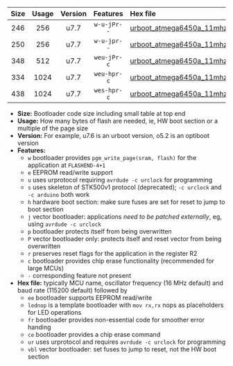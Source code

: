 |Size|Usage|Version|Features|Hex file|
|:-:|:-:|:-:|:-:|:--|
|246|256|u7.7|`w-u-jPr--`|[urboot_atmega6450a_11mhz0592_57600bps_lednop_ur_vbl.hex](https://raw.githubusercontent.com/stefanrueger/urboot.hex/main/mcus/atmega6450a/fcpu_11mhz0592/57600_bps/urboot_atmega6450a_11mhz0592_57600bps_lednop_ur_vbl.hex)|
|250|256|u7.7|`w-u-jpr--`|[urboot_atmega6450a_11mhz0592_57600bps_lednop_fr_ur_vbl.hex](https://raw.githubusercontent.com/stefanrueger/urboot.hex/main/mcus/atmega6450a/fcpu_11mhz0592/57600_bps/urboot_atmega6450a_11mhz0592_57600bps_lednop_fr_ur_vbl.hex)|
|348|512|u7.7|`weu-jPr-c`|[urboot_atmega6450a_11mhz0592_57600bps_ee_lednop_fr_ce_ur_vbl.hex](https://raw.githubusercontent.com/stefanrueger/urboot.hex/main/mcus/atmega6450a/fcpu_11mhz0592/57600_bps/urboot_atmega6450a_11mhz0592_57600bps_ee_lednop_fr_ce_ur_vbl.hex)|
|334|1024|u7.7|`weu-hpr-c`|[urboot_atmega6450a_11mhz0592_57600bps_ee_lednop_fr_ce_ur.hex](https://raw.githubusercontent.com/stefanrueger/urboot.hex/main/mcus/atmega6450a/fcpu_11mhz0592/57600_bps/urboot_atmega6450a_11mhz0592_57600bps_ee_lednop_fr_ce_ur.hex)|
|438|1024|u7.7|`wes-hpr-c`|[urboot_atmega6450a_11mhz0592_57600bps_ee_lednop_fr_ce.hex](https://raw.githubusercontent.com/stefanrueger/urboot.hex/main/mcus/atmega6450a/fcpu_11mhz0592/57600_bps/urboot_atmega6450a_11mhz0592_57600bps_ee_lednop_fr_ce.hex)|

- **Size:** Bootloader code size including small table at top end
- **Usage:** How many bytes of flash are needed, ie, HW boot section or a multiple of the page size
- **Version:** For example, u7.6 is an urboot version, o5.2 is an optiboot version
- **Features:**
  + `w` bootloader provides `pgm_write_page(sram, flash)` for the application at `FLASHEND-4+1`
  + `e` EEPROM read/write support
  + `u` uses urprotocol requiring `avrdude -c urclock` for programming
  + `s` uses skeleton of STK500v1 protocol (deprecated); `-c urclock` and `-c arduino` both work
  + `h` hardware boot section: make sure fuses are set for reset to jump to boot section
  + `j` vector bootloader: applications *need to be patched externally*, eg, using `avrdude -c urclock`
  + `p` bootloader protects itself from being overwritten
  + `P` vector bootloader only: protects itself and reset vector from being overwritten
  + `r` preserves reset flags for the application in the register R2
  + `c` bootloader provides chip erase functionality (recommended for large MCUs)
  + `-` corresponding feature not present
- **Hex file:** typically MCU name, oscillator frequency (16 MHz default) and baud rate (115200 default) followed by
  + `ee` bootloader supports EEPROM read/write
  + `lednop` is a template bootloader with `mov rx,rx` nops as placeholders for LED operations
  + `fr` bootloader provides non-essential code for smoother error handing
  + `ce` bootloader provides a chip erase command
  + `ur` uses urprotocol and requires `avrdude -c urclock` for programming
  + `vbl` vector bootloader: set fuses to jump to reset, not the HW boot section
